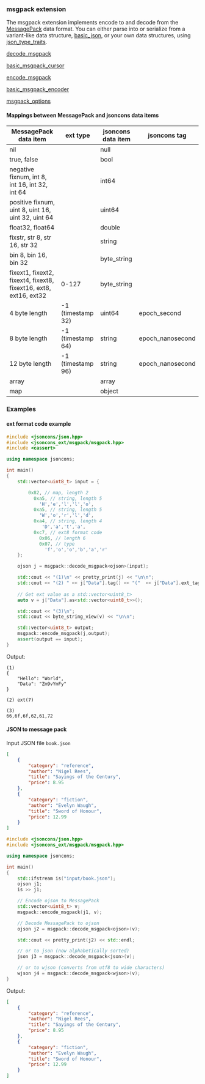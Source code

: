 ### msgpack extension

The msgpack extension implements encode to and decode from the [MessagePack](http://msgpack.org/index.html) data format.
You can either parse into or serialize from a variant-like data structure, [basic_json](../basic_json.md), or your own
data structures, using [json_type_traits](../json_type_traits.md).

[decode_msgpack](decode_msgpack.md)

[basic_msgpack_cursor](basic_msgpack_cursor.md)

[encode_msgpack](encode_msgpack.md)

[basic_msgpack_encoder](basic_msgpack_encoder.md)

[msgpack_options](msgpack_options.md)

#### Mappings between MessagePack and jsoncons data items

MessagePack data item                              |ext type | jsoncons data item|jsoncons tag  
-------------------------------------------------- |-----------------|---------------|------------------
 nil                                               |                  | null          |                  
 true, false                                     |                  | bool          |                  
 negative fixnum, int 8, int 16, int 32, int 64    |                  | int64         |                  
 positive fixnum, uint 8, uint 16, uint 32, uint 64|                  | uint64        |                  
 float32, float64                                |                  | double        |                  
 fixstr, str 8, str 16, str 32                   |                  | string        |                  
 bin 8, bin 16, bin 32                           |                  | byte_string   |                  
 fixext1, fixext2, fixext4, fixext8, fixext16, ext8, ext16, ext32    |0-127| byte_string               |
 4 byte length   |-1 (timestamp 32)                |uint64| epoch_second
 8 byte length   |-1 (timestamp 64)                |string| epoch_nanosecond
 12 byte length  |-1 (timestamp 96)               |string| epoch_nanosecond
 array                                             |                  | array         |                  
 map                                               |                  | object        |                  

### Examples

#### ext format code example

```c++
#include <jsoncons/json.hpp>
#include <jsoncons_ext/msgpack/msgpack.hpp>
#include <cassert>

using namespace jsoncons;

int main()
{
    std::vector<uint8_t> input = {

        0x82, // map, length 2
          0xa5, // string, length 5
            'H','e','l','l','o',
          0xa5, // string, length 5
            'W','o','r','l','d',
          0xa4, // string, length 4
             'D','a','t','a',
          0xc7, // ext8 format code
            0x06, // length 6
            0x07, // type
              'f','o','o','b','a','r'
    };

    ojson j = msgpack::decode_msgpack<ojson>(input);

    std::cout << "(1)\n" << pretty_print(j) << "\n\n";
    std::cout << "(2) " << j["Data"].tag() << "("  << j["Data"].ext_tag() << ")\n\n";
    
    // Get ext value as a std::vector<uint8_t>
    auto v = j["Data"].as<std::vector<uint8_t>>(); 

    std::cout << "(3)\n";
    std::cout << byte_string_view(v) << "\n\n";

    std::vector<uint8_t> output;
    msgpack::encode_msgpack(j,output);
    assert(output == input);
}
```
Output:
```
(1)
{
    "Hello": "World",
    "Data": "Zm9vYmFy"
}

(2) ext(7)

(3)
66,6f,6f,62,61,72
```

#### JSON to message pack

Input JSON file `book.json`

```json
[
    {
        "category": "reference",
        "author": "Nigel Rees",
        "title": "Sayings of the Century",
        "price": 8.95
    },
    {
        "category": "fiction",
        "author": "Evelyn Waugh",
        "title": "Sword of Honour",
        "price": 12.99
    }
]
```
```c++
#include <jsoncons/json.hpp>
#include <jsoncons_ext/msgpack/msgpack.hpp>

using namespace jsoncons;

int main()
{
    std::ifstream is("input/book.json");
    ojson j1;
    is >> j1;

    // Encode ojson to MessagePack
    std::vector<uint8_t> v;
    msgpack::encode_msgpack(j1, v);

    // Decode MessagePack to ojson 
    ojson j2 = msgpack::decode_msgpack<ojson>(v);

    std::cout << pretty_print(j2) << std::endl;

    // or to json (now alphabetically sorted)
    json j3 = msgpack::decode_msgpack<json>(v);

    // or to wjson (converts from utf8 to wide characters)
    wjson j4 = msgpack::decode_msgpack<wjson>(v);
}
```
Output:
```json
[
    {
        "category": "reference",
        "author": "Nigel Rees",
        "title": "Sayings of the Century",
        "price": 8.95
    },
    {
        "category": "fiction",
        "author": "Evelyn Waugh",
        "title": "Sword of Honour",
        "price": 12.99
    }
]
```



